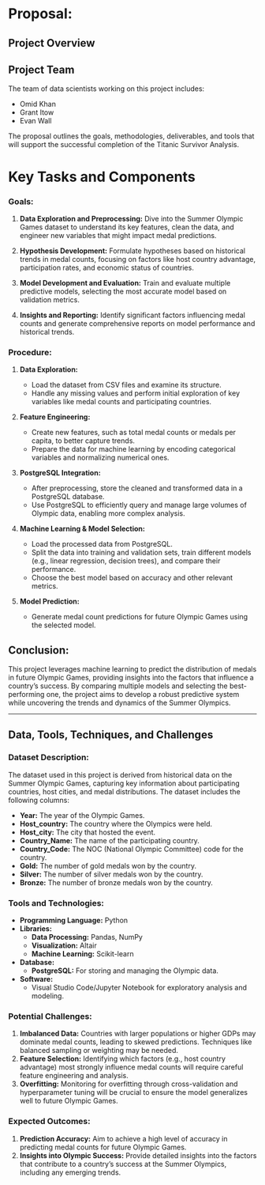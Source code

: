 # Proposal: 

## Project Overview

## Project Team

The team of data scientists working on this project includes:

* Omid Khan
* Grant Itow
* Evan Wall

The proposal outlines the goals, methodologies, deliverables, and tools that will support the successful completion of the Titanic Survivor Analysis.

# **Key Tasks and Components**

### **Goals:**

1. **Data Exploration and Preprocessing:** Dive into the Summer Olympic Games dataset to understand its key features, clean the data, and engineer new variables that might impact medal predictions.

2. **Hypothesis Development:** Formulate hypotheses based on historical trends in medal counts, focusing on factors like host country advantage, participation rates, and economic status of countries.

3. **Model Development and Evaluation:** Train and evaluate multiple predictive models, selecting the most accurate model based on validation metrics.

4. **Insights and Reporting:** Identify significant factors influencing medal counts and generate comprehensive reports on model performance and historical trends.

### **Procedure:**

1. **Data Exploration:**
   * Load the dataset from CSV files and examine its structure.
   * Handle any missing values and perform initial exploration of key variables like medal counts and participating countries.

2. **Feature Engineering:**
   * Create new features, such as total medal counts or medals per capita, to better capture trends.
   * Prepare the data for machine learning by encoding categorical variables and normalizing numerical ones.

3. **PostgreSQL Integration:**
   * After preprocessing, store the cleaned and transformed data in a PostgreSQL database.
   * Use PostgreSQL to efficiently query and manage large volumes of Olympic data, enabling more complex analysis.

4. **Machine Learning & Model Selection:**
   * Load the processed data from PostgreSQL.
   * Split the data into training and validation sets, train different models (e.g., linear regression, decision trees), and compare their performance.   
   * Choose the best model based on accuracy and other relevant metrics.

5. **Model Prediction:**
   * Generate medal count predictions for future Olympic Games using the selected model.

## **Conclusion:**

This project leverages machine learning to predict the distribution of medals in future Olympic Games, providing insights into the factors that influence a country’s success. By comparing multiple models and selecting the best-performing one, the project aims to develop a robust predictive system while uncovering the trends and dynamics of the Summer Olympics.

---

## **Data, Tools, Techniques, and Challenges**

### **Dataset Description:**

The dataset used in this project is derived from historical data on the Summer Olympic Games, capturing key information about participating countries, host cities, and medal distributions. The dataset includes the following columns:

* **Year:** The year of the Olympic Games.
* **Host_country:** The country where the Olympics were held.
* **Host_city:** The city that hosted the event.
* **Country_Name:** The name of the participating country.
* **Country_Code:** The NOC (National Olympic Committee) code for the country.
* **Gold:** The number of gold medals won by the country.
* **Silver:** The number of silver medals won by the country.
* **Bronze:** The number of bronze medals won by the country.

### **Tools and Technologies:**

* **Programming Language:** Python 
* **Libraries:**
  * **Data Processing:** Pandas, NumPy
  * **Visualization:** Altair
  * **Machine Learning:** Scikit-learn
* **Database:**
  * **PostgreSQL:** For storing and managing the Olympic data.
* **Software:**
  * Visual Studio Code/Jupyter Notebook for exploratory analysis and modeling.

### **Potential Challenges:**

1. **Imbalanced Data:** Countries with larger populations or higher GDPs may dominate medal counts, leading to skewed predictions. Techniques like balanced sampling or weighting may be needed.
2. **Feature Selection:** Identifying which factors (e.g., host country advantage) most strongly influence medal counts will require careful feature engineering and analysis.
3. **Overfitting:** Monitoring for overfitting through cross-validation and hyperparameter tuning will be crucial to ensure the model generalizes well to future Olympic Games.

### **Expected Outcomes:**

1. **Prediction Accuracy:** Aim to achieve a high level of accuracy in predicting medal counts for future Olympic Games.
2. **Insights into Olympic Success:** Provide detailed insights into the factors that contribute to a country’s success at the Summer Olympics, including any emerging trends.

